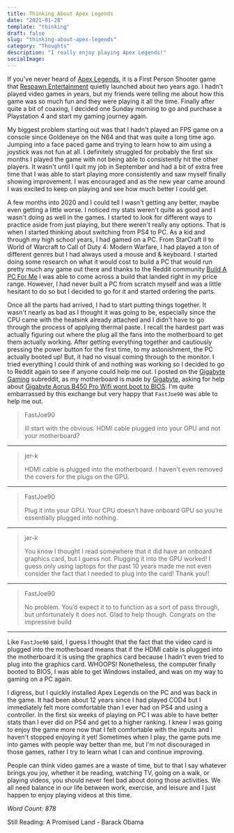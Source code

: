 ```yaml
---
title: Thinking About Apex Legends
date: "2021-01-28"
template: "thinking"
draft: false
slug: "thinking-about-apex-legends"
category: "Thoughts"
description: "I really enjoy playing Apex Legends!"
socialImage:
---
```


If you've never heard of [Apex Legends](https://www.ea.com/games/apex-legends), it is a First Person Shooter game that [Respawn Entertainment](https://www.respawn.com/) quietly launched about two years ago. I hadn't played video games in years, but my friends were telling me about how this game was so much fun and they were playing it all the time. Finally after quite a bit of coaxing, I decided one Sunday morning to go and purchase a Playstation 4 and start my gaming journey again.

My biggest problem starting out was that I hadn't played an FPS game on a console since Goldeneye on the N64 and that was quite a long time ago. Jumping into a face paced game and trying to learn how to aim using a joystick was not fun at all. I definitely struggled for probably the first six months I played the game with not being able to consistently hit the other players. It wasn't until I quit my job in September and had a bit of extra free time that I was able to start playing more consistently and saw myself finally showing improvement. I was encouraged and as the new year came around I was excited to keep on playing and see how much better I could get.

A few months into 2020 and I could tell I wasn't getting any better, maybe even getting a little worse. I noticed my stats weren't quite as good and I wasn't doing as well in the games. I started to look for different ways to practice aside from just playing, but there weren't really any options. That is when I started thinking about switching from PS4 to PC. As a kid and through my high school years, I had gamed on a PC. From StarCraft II to World of Warcraft to Call of Duty 4: Modern Warfare, I had played a ton of different genres but I had always used a mouse and & keyboard. I started doing some research on what it would cost to build a PC that would run pretty much any game out there and thanks to the Reddit community [Build A PC For Me](https://www.reddit.com/r/buildapcforme/) I was able to come across a build that landed right in my price range. However, I had never built a PC from scratch myself and was a little hesitant to do so but I decided to go for it and started ordering the parts.

Once all the parts had arrived, I had to start putting things together. It wasn't nearly as bad as I thought it was going to be, especially since the CPU came with the heatsink already attached and I didn't have to go through the process of applying thermal paste. I recall the hardest part was actually figuring out where the plug all the fans into the motherboard to get them actually working. After getting everything together and cautiously pressing the power button for the first time, to my astonishment, the PC actually booted up! But, it had no visual coming through to the monitor. I tried everything I could think of and nothing was working so I decided to go to Reddit again to see if anyone could help me out. I posted on the [Gigabyte Gaming](https://www.reddit.com/r/gigabytegaming/) subreddit, as my motherboard is made by [Gigabyte](https://www.gigabyte.com/), asking for help about [Gigabyte Aorus B450 Pro Wifi wont boot to BIOS](https://www.reddit.com/r/gigabytegaming/comments/gj63hr/gigabyte_aorus_b450_pro_wifi_wont_boot_to_bios/). I'm quite embarrassed by this exchange but very happy that `FastJoe90` was able to help me out.

> FastJoe90
>
> Ill start with the obvious. HDMI cable plugged into your GPU and not your motherboard?

---

> jer-k
>
> HDMI cable is plugged into the motherboard. I haven't even removed the covers for the plugs on the GPU.

---

> FastJoe90
>
> Plug it into your GPU. Your CPU doesn’t have onboard GPU so you’re essentially plugged into nothing.

---

> jer-k
>
> You know I thought I read somewhere that it did have an onboard graphics card, but I guess not. Plugging it into the GPU worked! I guess only using laptops for the past 10 years made me not even consider the fact that I needed to plug into the card! Thank you!!

---

> FastJoe90
>
> No problem. You’d expect it to to function as a sort of pass through, but unfortunately it does not. Glad to help though. Congrats on the impressive build

---

Like `FastJoe90` said, I guess I thought that the fact that the video card is plugged into the motherboard means that if the HDMI cable is plugged into the motherboard it is using the graphics card because I hadn't even tried to plug into the graphics card. WHOOPS! Nonetheless, the computer finally booted to BIOS, I was able to get Windows installed, and was on my way to gaming on a PC again.

I digress, but I quickly installed Apex Legends on the PC and was back in the game. It had been about 12 years since I had played COD4 but I immediately felt more comfortable than I ever had on PS4 and using a controller. In the first six weeks of playing on PC I was able to have better stats than I ever did on PS4 and get to a higher ranking. I knew I was going to enjoy the game more now that I felt comfortable with the inputs and I haven't stopped enjoying it yet! Sometimes when I play, the game puts me into games with people way better than me, but I'm not discouraged in those games, rather I try to learn what I can and continue improving.

People can think video games are a waste of time, but to that I say whatever brings you joy, whether it be reading, watching TV, going on a walk, or playing videos, you should never feel bad about doing those activities. We all need balance in our life between work, exercise, and leisure and I just happen to enjoy playing videos at this time.

_Word Count: 878_

Still Reading: A Promised Land - Barack Obama
